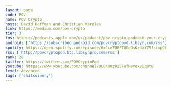 ```yaml
---
layout: page
code: POV
name: POV Crypto
hosts: David Hoffman and Christian Keroles
link: https://medium.com/pov-crypto
tier: 3
ios: https://podcasts.apple.com/us/podcast/pov-crypto-podcast-your-crypto-echo-chamber-dies-here/id1436674724
android: ['https://subscribeonandroid.com/povcryptopod.libsyn.com/rss']
spotify: https://open.spotify.com/episode/6xCce78RFTQOqOsKzdiYZ5?si=pOPvtOYaQsiOdRNne7EDGw
rss: ['http://povcryptopod.btc.libsynpro.com/rss']
rank: 28
twitter: https://twitter.com/POVCryptoPod
youtube: https://www.youtube.com/channel/UC6KH0zR25FufHeMexvGq8tQ
level: Advanced
tags: ['shitcoinery']
---
```

